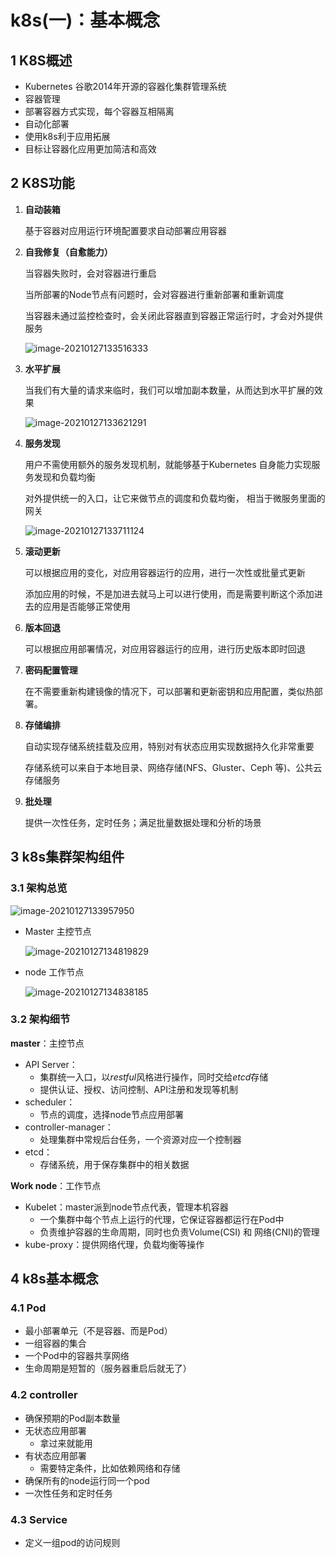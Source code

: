 # k8s(一)：基本概念

## 1 K8S概述

* Kubernetes 谷歌2014年开源的容器化集群管理系统
* 容器管理
* 部署容器方式实现，每个容器互相隔离
* 自动化部署
* 使用k8s利于应用拓展
* 目标让容器化应用更加简洁和高效

## 2 K8S功能

1. **自动装箱**

	基于容器对应用运行环境配置要求自动部署应用容器

2. **自我修复（自愈能力）**

	当容器失败时，会对容器进行重启

	当所部署的Node节点有问题时，会对容器进行重新部署和重新调度

	当容器未通过监控检查时，会关闭此容器直到容器正常运行时，才会对外提供服务

	![image-20210127133516333](https://cyzblog.oss-cn-beijing.aliyuncs.com/image-20210127133516333.png)

3. **水平扩展**

	当我们有大量的请求来临时，我们可以增加副本数量，从而达到水平扩展的效果

	![image-20210127133621291](https://cyzblog.oss-cn-beijing.aliyuncs.com/image-20210127133621291.png)

4. **服务发现**

	用户不需使用额外的服务发现机制，就能够基于Kubernetes 自身能力实现服务发现和负载均衡

	对外提供统一的入口，让它来做节点的调度和负载均衡， 相当于微服务里面的网关

	![image-20210127133711124](https://cyzblog.oss-cn-beijing.aliyuncs.com/image-20210127133711124.png)

5. **滚动更新**

	可以根据应用的变化，对应用容器运行的应用，进行一次性或批量式更新

	添加应用的时候，不是加进去就马上可以进行使用，而是需要判断这个添加进去的应用是否能够正常使用

6. **版本回退**

	可以根据应用部署情况，对应用容器运行的应用，进行历史版本即时回退

7. **密码配置管理**

	在不需要重新构建镜像的情况下，可以部署和更新密钥和应用配置，类似热部署。

8. 	**存储编排**

	自动实现存储系统挂载及应用，特别对有状态应用实现数据持久化非常重要

	存储系统可以来自于本地目录、网络存储(NFS、Gluster、Ceph 等)、公共云存储服务

9. 	**批处理**

	提供一次性任务，定时任务；满足批量数据处理和分析的场景

## 3 k8s集群架构组件

### 3.1 架构总览

![image-20210127133957950](https://cyzblog.oss-cn-beijing.aliyuncs.com/image-20210127133957950.png)

* Master 主控节点

	![image-20210127134819829](https://cyzblog.oss-cn-beijing.aliyuncs.com/image-20210127134819829.png)

* node 工作节点

	![image-20210127134838185](https://cyzblog.oss-cn-beijing.aliyuncs.com/image-20210127134838185.png)

### 3.2 架构细节

**master**：主控节点

- API Server：
	- 集群统一入口，以*restful*风格进行操作，同时交给*etcd*存储
	- 提供认证、授权、访问控制、API注册和发现等机制
- scheduler：
	- 节点的调度，选择node节点应用部署
- controller-manager：
	- 处理集群中常规后台任务，一个资源对应一个控制器
- etcd：
	- 存储系统，用于保存集群中的相关数据

**Work node**：工作节点

- Kubelet：master派到node节点代表，管理本机容器
	- 一个集群中每个节点上运行的代理，它保证容器都运行在Pod中
	- 负责维护容器的生命周期，同时也负责Volume(CSI) 和 网络(CNI)的管理
- kube-proxy：提供网络代理，负载均衡等操作

## 4 k8s基本概念

### 4.1 Pod

* 最小部署单元（不是容器、而是Pod）
* 一组容器的集合
* 一个Pod中的容器共享网络
* 生命周期是短暂的（服务器重启后就无了）

### 4.2 controller

* 确保预期的Pod副本数量
* 无状态应用部署
	* 拿过来就能用
* 有状态应用部署
	* 需要特定条件，比如依赖网络和存储
* 确保所有的node运行同一个pod
* 一次性任务和定时任务

### 4.3 Service

* 定义一组pod的访问规则